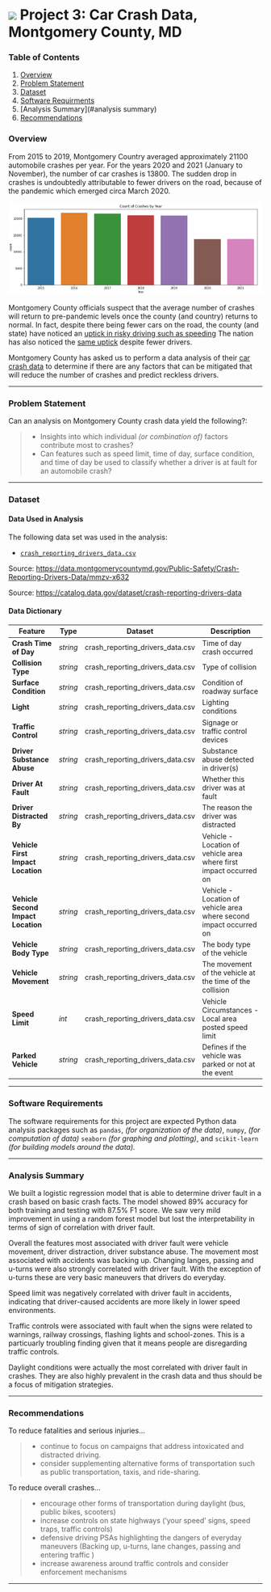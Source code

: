# ![](https://ga-dash.s3.amazonaws.com/production/assets/logo-9f88ae6c9c3871690e33280fcf557f33.png) Project 3: Car Crash Data, Montgomery County, MD

### Table of Contents

1. [Overview](#overview)
2. [Problem Statement](#problem-statement)
3. [Dataset](#dataset)
4. [Software Requirments](#software-requirements)
5. [Analysis Summary](#analysis summary)
6. [Recommendations](#recommendations)

### Overview

From 2015 to 2019, Montgomery Country averaged approximately 21100 automobile crashes per year. For the years 2020 and 2021 (January to November), the number of car crashes is 13800. The sudden drop in crashes is undoubtedly attributable to fewer drivers on the road, because of the pandemic which emerged circa March 2020.

<img src="./images/crash_by_year.png">

Montgomery County officials suspect that the average number of crashes will return to pre-pandemic levels once the county (and country) returns to normal.  In fact, despite there being fewer cars on the road, the county (and state) have noticed an [uptick in risky driving such as speeding](https://wtop.com/maryland/2020/10/concerning-uptick-in-drivers-speeds-since-pandemic-shutdown/) The nation has also noticed the [same uptick](https://www.nhtsa.gov/open-letter-driving-public) despite fewer drivers.

Montgomery County has asked us to perform a data analysis of their [car crash data](https://data.montgomerycountymd.gov/Public-Safety/Crash-Reporting-Drivers-Data/mmzv-x632) to determine if there are any factors that can be mitigated that will reduce the number of crashes and predict reckless drivers.

---

### Problem Statement

Can an analysis on Montgomery County crash data yield the following?:

> - Insights into which individual _(or combination of)_ factors contribute most to crashes?
> - Can features such as speed limit, time of day, surface condition, and time of day be used to classify whether a driver is at fault for an automobile crash? 

---

### Dataset

#### Data Used in Analysis

The following data set was used in the analysis:

* [`crash_reporting_drivers_data.csv`](./data/crash_reporting_drivers_data.csv)

Source: https://data.montgomerycountymd.gov/Public-Safety/Crash-Reporting-Drivers-Data/mmzv-x632

Source: https://catalog.data.gov/dataset/crash-reporting-drivers-data


#### Data Dictionary
|Feature|Type|Dataset|Description|
|---|---|---|---|
|**Crash Time of Day**|*string*|crash_reporting_drivers_data.csv|Time of day crash occurred|
|**Collision Type**|*string*|crash_reporting_drivers_data.csv|Type of collision|
|**Surface Condition**|*string*|crash_reporting_drivers_data.csv|Condition of roadway surface|
|**Light**|*string*|crash_reporting_drivers_data.csv|Lighting conditions|
|**Traffic Control**|*string*|crash_reporting_drivers_data.csv|Signage or traffic control devices|
|**Driver Substance Abuse**|*string*|crash_reporting_drivers_data.csv|Substance abuse detected in driver(s)|
|**Driver At Fault**|*string*|crash_reporting_drivers_data.csv|Whether this driver was at fault|
|**Driver Distracted By**|*string*|crash_reporting_drivers_data.csv|The reason the driver was distracted|
|**Vehicle First Impact Location**|*string*|crash_reporting_drivers_data.csv|Vehicle - Location of vehicle area where first impact occurred on|
|**Vehicle Second Impact Location**|*string*|crash_reporting_drivers_data.csv|Vehicle - Location of vehicle area where second impact occurred on|
|**Vehicle Body Type**|*string*|crash_reporting_drivers_data.csv|The body type of the vehicle|
|**Vehicle Movement**|*string*|crash_reporting_drivers_data.csv|The movement of the vehicle at the time of the collision|
|**Speed Limit**|*int*|crash_reporting_drivers_data.csv|Vehicle Circumstances - Local area posted speed limit|
|**Parked Vehicle**|*string*|crash_reporting_drivers_data.csv|Defines if the vehicle was parked or not at the event|

---

### Software Requirements

The software requirements for this project are expected Python data analysis packages such as `pandas`, _(for organization of the data)_, `numpy`, _(for computation of data)_ `seaborn` _(for graphing and plotting)_, and `scikit-learn` _(for building models around the data)._

---

### Analysis Summary

We built a logistic regression model that is able to determine driver fault in a crash based on basic crash facts. The model showed 89% accuracy for both training and testing with 87.5% F1 score. We saw very mild improvement in using a random forest model but lost the interpretability in terms of sign of correlation with driver fault.

Overall the features most associated with driver fault were vehicle movement, driver distraction, driver substance abuse. The movement most associated with accidents was backing up. Changing langes, passing and u-turns were also strongly correlated with driver fault. With the exception of u-turns these are very basic maneuvers that drivers do everyday.

Speed limit was negatively correlated with driver fault in accidents, indicating that driver-caused accidents are more likely in lower speed environments.

Traffic controls were associated with fault when the signs were related to warnings, railway crossings, flashing lights and school-zones. This is a particuarly troubling finding given that it means people are disregarding traffic controls.

Daylight conditions were actually the most correlated with driver fault in crashes. They are also highly prevalent in the crash data and thus should be a focus of mitigation strategies.

---

### Recommendations 

To reduce fatalities and serious injuries...
> - continue to focus on campaigns that address intoxicated and distracted driving.
> - consider supplementing alternative forms of transportation such as public transportation, taxis, and ride-sharing.

To reduce overall crashes... 

> - encourage other forms of transportation during daylight  (bus, public bikes, scooters)
> - increase controls on state highways (‘your speed’ signs, speed traps, traffic controls)
> - defensive driving PSAs highlighting the dangers of everyday maneuvers (Backing up, u-turns, lane changes, passing and entering traffic )
> - increase awareness around traffic controls and consider enforcement mechanisms

---

